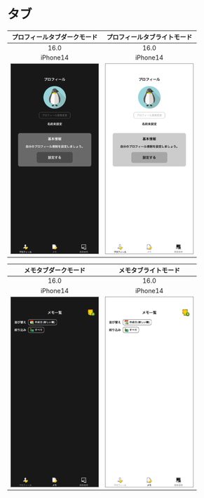 # タブ

|プロフィールタブダークモード|プロフィールタブライトモード|
|:---:|:---:|
|16.0|16.0|
|iPhone14|iPhone14|
|<img src='../TestSnapshot/ReferenceImages_64/タブ/testTabBarController_プロフィールタブ_ダークモード_iPhone_16_0_390x844@3x.png' width='200' style='border: 1px solid #999' />|<img src='../TestSnapshot/ReferenceImages_64/タブ/testTabBarController_プロフィールタブ_ライトモード_iPhone_16_0_390x844@3x.png' width='200' style='border: 1px solid #999' />|

|メモタブダークモード|メモタブライトモード|
|:---:|:---:|
|16.0|16.0|
|iPhone14|iPhone14|
|<img src='../TestSnapshot/ReferenceImages_64/タブ/testTabBarController_メモタブ_ダークモード_iPhone_16_0_390x844@3x.png' width='200' style='border: 1px solid #999' />|<img src='../TestSnapshot/ReferenceImages_64/タブ/testTabBarController_メモタブ_ライトモード_iPhone_16_0_390x844@3x.png' width='200' style='border: 1px solid #999' />|

